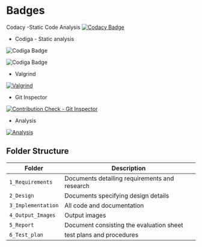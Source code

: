 # Badges


Codacy -Static Code Analysis
[![Codacy Badge](https://app.codacy.com/project/badge/Grade/f32a04d9eb1940a6a06932fa22328487)](https://www.codacy.com/gh/RitikParashar/M1_Librarymanagementsystem/dashboard?utm_source=github.com&amp;utm_medium=referral&amp;utm_content=RitikParashar/M1_Librarymanagementsystem&amp;utm_campaign=Badge_Grade)

* Codiga - Static analysis

![Codiga Badge](https://api.codiga.io/project/32561/score/svg)

![Codiga Badge](https://api.codiga.io/project/32561/status/svg)


* Valgrind


[![Valgrind](https://github.com/RitikParashar/M1_Librarymanagementsystem/actions/workflows/valgrind.yml/badge.svg)](https://github.com/RitikParashar/M1_Librarymanagementsystem/actions/workflows/valgrind.yml)


* Git Inspector

[![Contribution Check - Git Inspector](https://github.com/RitikParashar/M1_Librarymanagementsystem/actions/workflows/git_inspector.yml/badge.svg)](https://github.com/RitikParashar/M1_Librarymanagementsystem/actions/workflows/git_inspector.yml)



 







* Analysis

[![Analysis](https://github.com/RitikParashar/M1_Librarymanagementsystem/actions/workflows/Analysis.yml/badge.svg)](https://github.com/RitikParashar/M1_Librarymanagementsystem/actions/workflows/Analysis.yml)





## Folder Structure
Folder             | Description
-------------------| -----------------------------------------
`1_Requirements`   | Documents detailing requirements and research
`2_Design`         | Documents specifying design details
`3_Implementation` | All code and documentation
`4_Output_Images`  | Output images 
`5_Report`         |Document consisting the evaluation sheet
`6_Test_plan`      |test plans and procedures

